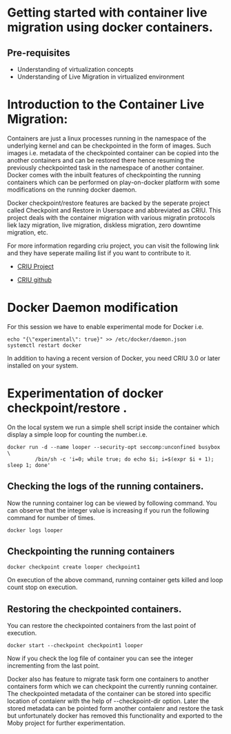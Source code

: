 # Getting started with container live migration using docker containers.

## Pre-requisites
- Understanding of virtualization concepts
- Understanding of Live Migration in virtualized environment

# Introduction to the Container Live Migration:
Containers are just a linux processes running in the namespace of the underlying kernel and can be checkpointed in the form of images. Such images i.e. metadata of the checkpointed container can be copied into the another containers and can be restored there hence resuming the previously checkpointed task in the namespace of another container. 
Docker comes with the inbuilt features of checkpointing the running containers which can be performed on play-on-docker platform with some modifications on the running docker daemon.

Docker checkpoint/restore features are backed by the seperate project called Checkpoint and Restore in Userspace and abbreviated as CRIU. This project deals with the container migration with various migratin protocols liek lazy migration, live migration, diskless migration, zero downtime migration, etc.

For more information regarding criu project, you can visit the following link and they have seperate mailing list if you want to contribute to it. 

- [CRIU Project](https://criu.org/Main_Page) <br>

- [CRIU github](https://github.com/checkpoint-restore) <br>

# Docker Daemon modification

 For this session we have to enable experimental mode for Docker i.e.


```
echo "{\"experimental\": true}" >> /etc/docker/daemon.json
systemctl restart docker
```
In addition to having a recent version of Docker, you need CRIU 3.0 or later installed on your system. 

# Experimentation of docker checkpoint/restore . 
On the local system we run a simple shell script inside the container which display a simple loop for counting the number.i.e.

```
docker run -d --name looper --security-opt seccomp:unconfined busybox  \
         /bin/sh -c 'i=0; while true; do echo $i; i=$(expr $i + 1); sleep 1; done'
```
## Checking the logs of the running containers. 

Now the running container log can be viewed by following command. 
You can observe that the integer value is increasing if you run the following command for number of times. 

``` 
docker logs looper
```
## Checkpointing the running containers
	
```
docker checkpoint create looper checkpoint1
```
On execution of the above command, running container gets killed and loop count stop on execution.

## Restoring the checkpointed containers. 
You can restore the checkpointed containers from the last point of execution. 

```
docker start --checkpoint checkpoint1 looper
```
Now if you check the log file of container you can see the integer incrementing from the last point. 


Docker also has feature to migrate task form one containers to another containers form which we can checkpoint the currently running container.
The checkpointed metadata of the container can be stored into specific location of contaienr with the help of --checkpoint-dir option. Later  the stored metadata can be pointed form another contaienr and restore the task but unfortunately docker has removed this functionality and exported to the Moby project for further experimentation. 



